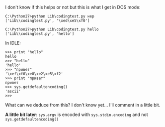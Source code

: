 I don't know if this helps or not but this is what I get in DOS mode:

    C:\Python27>python Lib\codingtest.py нер
    ['Lib\\codingtest.py', '\xed\xe5\xf0']
    
    C:\Python27>python Lib\codingtest.py hello
    ['Lib\\codingtest.py', 'hello']

In IDLE:

    >>> print "hello"
    hello
    >>> "hello"
    'hello'
    >>> "привет"
    '\xef\xf0\xe8\xe2\xe5\xf2'
    >>> print "привет"
    привет
    >>> sys.getdefaultencoding()
    'ascii'
    >>> 

What can we deduce from this? I don't know yet... I'll comment in a little bit.

**A little bit later**: `sys.argv` is encoded with `sys.stdin.encoding` and not `sys.getdefaultencoding()`